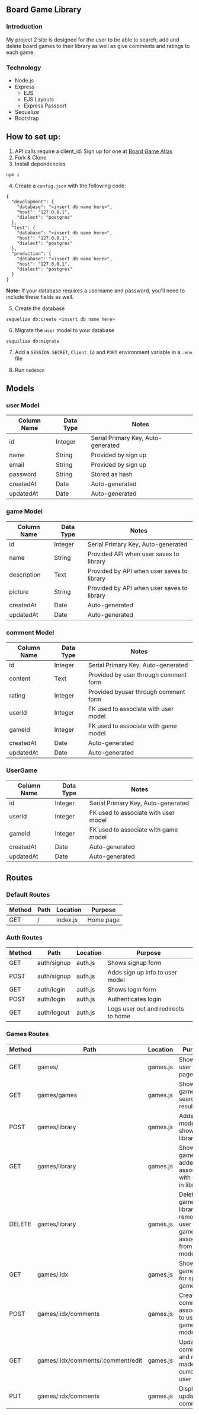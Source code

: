 ## Board Game Library

### Introduction
My project 2 site is designed for the user to be able to search, add and delete board games to their library as well as give comments and ratings to each game.

### Technology
  - Node.js
  - Express
    - EJS
    - EJS Layouts
    - Express Passport
  - Sequelize
  - Bootstrap

## How to set up:
1. API calls require a client_id. Sign up for one at [Board Game Atlas](https://www.boardgameatlas.com/api/docs)
2. Fork & Clone 
3. Install dependencies 
```
npm i
```

4. Create a `config.json` with the following code:
```
{
  "development": {
    "database": "<insert db name here>",
    "host": "127.0.0.1",
    "dialect": "postgres"
  },
  "test": {
    "database": "<insert db name here>",
    "host": "127.0.0.1",
    "dialect": "postgres"
  },
  "production": {
    "database": "<insert db name here>",
    "host": "127.0.0.1",
    "dialect": "postgres"
  }
}
``` 

**Note:** If your database requires a username and password, you'll need to include these fields as well.

5. Create the database
```
sequelize db:create <insert db name here>
```
6. Migrate the `user` model to your database
```
sequilize db:migrate
```
7. Add a `SESSION_SECRET`, `Client_Id` and `PORT` environment variable in a `.env` file 

8. Run `nodemon` 

## Models

### user Model
Column Name | Data Type| Notes
------------ | ------------- | ------------
id| Integer| Serial Primary Key, Auto-generated
name| String| Provided by sign up
email| String| Provided by sign up
password| String| Stored as hash
createdAt| Date| Auto-generated
updatedAt| Date| Auto-generated

### game Model
Column Name | Data Type| Notes
------------ | -------------| -------------
id| Integer| Serial Primary Key, Auto-generated
name| String| Provided API when user saves to library
description| Text| Provided by API when user saves to library
picture| String| Provided by API when user saves to library
createdAt| Date| Auto-generated
updatedAt| Date| Auto-generated

### comment Model
Column Name | Data Type| Notes 
------------ | -------------| -------------
id| Integer| Serial Primary Key, Auto-generated 
content| Text| Provided by user through comment form
rating| Integer| Provided byuser through comment form
userId| Integer| FK used to associate with user model
gameId| Integer| FK used to associate with game model
createdAt| Date| Auto-generated 
updatedAt| Date| Auto-generated 

### UserGame
Column Name | Data Type| Notes  
------------ | -------------| -------------
id| Integer| Serial Primary Key, Auto-generated  
userId| Integer| FK used to associate with user model
gameId| Integer| FK used to associate with game model 
createdAt| Date| Auto-generated  
updatedAt| Date| Auto-generated  

## Routes

### Default Routes
Method | Path| Location| Purpose 
------------ | -------------| -------------| ------------
GET| / | index.js  | Home page

### Auth Routes
Method | Path| Location| Purpose 
------------ | -------------| -------------| ------------
GET| auth/signup | auth.js  | Shows signup form
POST| auth/signup | auth.js  | Adds sign up info to user model
GET| auth/login | auth.js  | Shows login form
POST| auth/login | auth.js  | Authenticates login
GET| auth/logout | auth.js  | Logs user out and redirects to home

### Games Routes
Method | Path| Location| Purpose 
------------ | -------------| -------------| ------------
GET| games/ | games.js  | Shows user home page
GET| games/games | games.js  | Shows game search results 
POST| games/library | games.js   | Adds game model and shows in library
GET| games/library | games.js   | Shows all games added associated with user in library
DELETE| games/library | games.js  | Deletes game from library and removes user and game association from models
GET| games/:idx | games.js   | Shows game info for specific game
POST| games/:idx/comments | games.js   | Creates a comment associated to user and game model
GET| games/:idx/comments/:comment/edit | games.js  | Updates comment and rating made by current user
PUT| games/:idx/comments | games.js   | Displays updated comment 